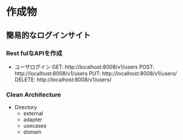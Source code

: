 # 作成物

## 簡易的なログインサイト

### Rest fulなAPIを作成
+ ユーザログイン
GET: http://localhost:8008/v1/users
POST: http://localhost:8008/v1/users
PUT: http://localhost:8008/v1/users/
DELETE: http://localhost:8008/v1/users/

### Clean Architecture
+ Directory
  + external 
  + adapter
  + usecases
  + domain
